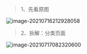> 1、先看原图

![image-20210716212928058](https://cdn.laoyangzhijia.com/my-picture-master/picture9/image-20210716212928058.png)



> 2、拆解：分类页面

![image-20210717082320600](https://cdn.laoyangzhijia.com/my-picture-master/picture9/image-20210717082320600.png)